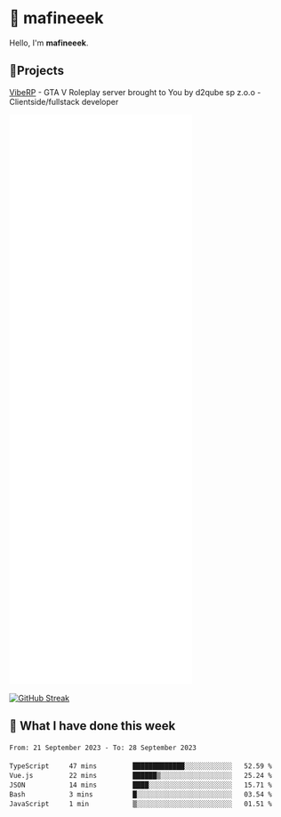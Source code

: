 # 👋 mafineeek
Hello, I'm **mafineeek**.

## 📝Projects

[VibeRP](https://v-rp.pl) - GTA V Roleplay server brought to You by d2qube sp z.o.o - Clientside/fullstack developer


![](./github-metrics.svg)

[![GitHub Streak](https://streak-stats.demolab.com/?user=mafineeek)](https://git.io/streak-stats)

## 📰 What I have done this week
<!--START_SECTION:waka-->

```txt
From: 21 September 2023 - To: 28 September 2023

TypeScript     47 mins         █████████████░░░░░░░░░░░░   52.59 %
Vue.js         22 mins         ██████▒░░░░░░░░░░░░░░░░░░   25.24 %
JSON           14 mins         ████░░░░░░░░░░░░░░░░░░░░░   15.71 %
Bash           3 mins          █░░░░░░░░░░░░░░░░░░░░░░░░   03.54 %
JavaScript     1 min           ▒░░░░░░░░░░░░░░░░░░░░░░░░   01.51 %
```

<!--END_SECTION:waka-->
